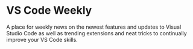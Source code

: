 # VS Code Weekly

A place for weekly news on the newest features and updates to Visual Studio Code as well as trending extensions and neat tricks to continually improve your VS Code skills.

